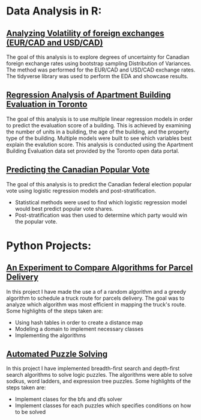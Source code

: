# Data Analysis in R:

## [Analyzing Volatility of foreign exchanges (EUR/CAD and USD/CAD)](https://github.com/alex-hl/analyzing_volatility_of_foreign_exchanges)

The goal of this analysis is to explore degrees of uncertainty for Canadian foreign exchange rates using
bootstrap sampling Distribution of Variances. The method was performed for the EUR/CAD and USD/CAD exchange rates. The tidyverse library was used to perform the EDA and showcase results. 

## [Regression Analysis of Apartment Building Evaluation in Toronto](https://github.com/alex-hl/regression_analysis_of_appartment_building_evaluation_in_toronto)

The goal of this analysis is to use multiple linear regression models in order to predict the evaluation score of a
building. This is achieved by examining the number of units in a building, the age of the building, and the property type of the building. Multiple models were built to see which variables best explain the evalution score. This analysis is conducted using the Apartment Building Evaluation data set provided by the Toronto open data portal. 

## [Predicting the Canadian Popular Vote](https://github.com/alex-hl/predicting_the_canadian_popular_vote)

The goal of this analysis is to predict the Canadian federal election popular vote using logistic regression models and post-stratification.
* Statistical methods were used to find which logistic regression model would best predict popular vote shares. 
* Post-stratification was then used to determine which party would win the popular vote. 

# Python Projects:

## [An Experiment to Compare Algorithms for Parcel Delivery](https://github.com/alex-hl/comparing_algorithms_for_parcel_delivery)

In this project I have made the use a of a random algorithm and a greedy algorithm to schedule a truck route for parcels delivery. The goal was to analyze which algorithm was most efficient in mapping the truck's route. Some highlights of the steps taken are:
* Using hash tables in order to create a distance map
* Modeling a domain to implement necessary classes
* Implementing the algorithms

## [Automated Puzzle Solving](https://github.com/alex-hl/automated_puzzle_solving)

In this project I have implemented breadth-first search and depth-first search algorithms to solve logic puzzles. The algorithms were able to solve sodkus, word ladders, and expression tree puzzles. Some highlights of the steps taken are:
* Implement clases for the bfs and dfs solver
* Implement classes for each puzzles which specifies conditions on how to be solved
